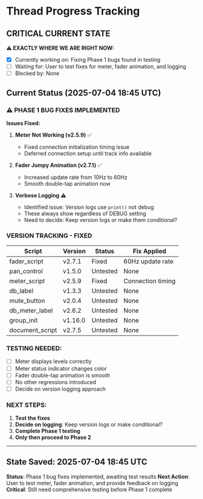 # Thread Progress Tracking

## CRITICAL CURRENT STATE
**⚠️ EXACTLY WHERE WE ARE RIGHT NOW:**
- [x] Currently working on: Fixing Phase 1 bugs found in testing
- [ ] Waiting for: User to test fixes for meter, fader animation, and logging
- [ ] Blocked by: None

## Current Status (2025-07-04 18:45 UTC)

### ⚠️ PHASE 1 BUG FIXES IMPLEMENTED

**Issues Fixed:**
1. **Meter Not Working (v2.5.9)** ✅
   - Fixed connection initialization timing issue
   - Deferred connection setup until track info available
   
2. **Fader Jumpy Animation (v2.7.1)** ✅
   - Increased update rate from 10Hz to 60Hz
   - Smooth double-tap animation now
   
3. **Verbose Logging** ⚠️
   - Identified issue: Version logs use `print()` not debug
   - These always show regardless of DEBUG setting
   - Need to decide: Keep version logs or make them conditional?

### VERSION TRACKING - FIXED
| Script | Version | Status | Fix Applied |
|--------|---------|--------|-------------|
| fader_script | v2.7.1 | Fixed | 60Hz update rate |
| pan_control | v1.5.0 | Untested | None |
| meter_script | v2.5.9 | Fixed | Connection timing |
| db_label | v1.3.3 | Untested | None |
| mute_button | v2.0.4 | Untested | None |
| db_meter_label | v2.6.2 | Untested | None |
| group_init | v1.16.0 | Untested | None |
| document_script | v2.7.5 | Untested | None |

### TESTING NEEDED:
- [ ] Meter displays levels correctly
- [ ] Meter status indicator changes color
- [ ] Fader double-tap animation is smooth
- [ ] No other regressions introduced
- [ ] Decide on version logging approach

### NEXT STEPS:
1. **Test the fixes**
2. **Decide on logging**: Keep version logs or make conditional?
3. **Complete Phase 1 testing**
4. **Only then proceed to Phase 2**

---

## State Saved: 2025-07-04 18:45 UTC
**Status**: Phase 1 bug fixes implemented, awaiting test results
**Next Action**: User to test meter, fader animation, and provide feedback on logging
**Critical**: Still need comprehensive testing before Phase 1 complete